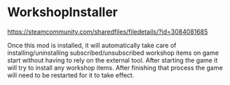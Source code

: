 # WorkshopInstaller

https://steamcommunity.com/sharedfiles/filedetails/?id=3084081685

Once this mod is installed, it will automatically take care of installing/uninstalling subscribed/unsubscribed workshop items on game start without having to rely on the external tool. 
After starting the game it will try to install any workshop items. After finishing that process the game will need to be restarted for it to take effect.